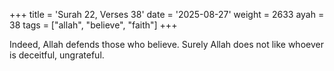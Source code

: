 +++
title = 'Surah 22, Verses 38'
date = '2025-08-27'
weight = 2633
ayah = 38
tags = ["allah", "believe", "faith"]
+++

Indeed, Allah defends those who believe. Surely Allah does not like whoever is deceitful, ungrateful.